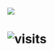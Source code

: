 
<h1>

 <br> <img src="https://github.com/user-attachments/assets/d9d3f344-d309-4fcc-8151-4d2ef4188f1a" /> <br>
   <h1>
    <img src="https://visit-counter.vercel.app/counter.png?page=sous4vfx&s=40&c=ffffff&bg=00000000&no=2&ff=digi&tb=&ta=" alt="visits">
